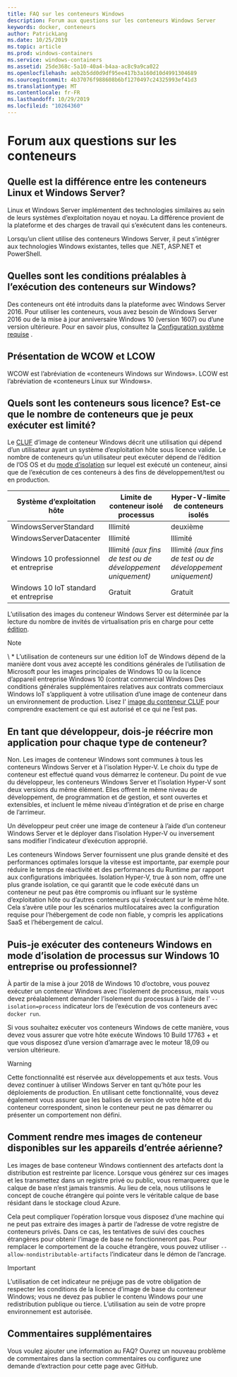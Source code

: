 ```yaml
---
title: FAQ sur les conteneurs Windows
description: Forum aux questions sur les conteneurs Windows Server
keywords: docker, conteneurs
author: PatrickLang
ms.date: 10/25/2019
ms.topic: article
ms.prod: windows-containers
ms.service: windows-containers
ms.assetid: 25de368c-5a10-40a4-b4aa-ac8c9a9ca022
ms.openlocfilehash: aeb2b5dd0d9df95ee417b3a160d10d4991304689
ms.sourcegitcommit: 4b37076f988608b6bf1270497c24325993ef41d3
ms.translationtype: MT
ms.contentlocale: fr-FR
ms.lasthandoff: 10/29/2019
ms.locfileid: "10264360"
---
```

# <a name="frequently-asked-questions-about-containers"></a>Forum aux questions sur les conteneurs

## <a name="whats-the-difference-between-linux-and-windows-server-containers"></a>Quelle est la différence entre les conteneurs Linux et Windows Server?

Linux et Windows Server implémentent des technologies similaires au sein de leurs systèmes d’exploitation noyau et noyau. La différence provient de la plateforme et des charges de travail qui s’exécutent dans les conteneurs.  

Lorsqu’un client utilise des conteneurs Windows Server, il peut s’intégrer aux technologies Windows existantes, telles que .NET, ASP.NET et PowerShell.

## <a name="what-are-the-prerequisites-for-running-containers-on-windows"></a>Quelles sont les conditions préalables à l’exécution des conteneurs sur Windows?

Des conteneurs ont été introduits dans la plateforme avec Windows Server 2016. Pour utiliser les conteneurs, vous avez besoin de Windows Server 2016 ou de la mise à jour anniversaire Windows 10 (version 1607) ou d’une version ultérieure. Pour en savoir plus, consultez la [Configuration système requise](../deploy-containers/system-requirements.md) .

## <a name="what-are-wcow-and-lcow"></a>Présentation de WCOW et LCOW

WCOW est l’abréviation de «conteneurs Windows sur Windows». LCOW est l’abréviation de «conteneurs Linux sur Windows».

## <a name="how-are-containers-licensed-is-there-a-limit-to-the-number-of-containers-i-can-run"></a>Quels sont les conteneurs sous licence? Est-ce que le nombre de conteneurs que je peux exécuter est limité?

Le [CLUF](../images-eula.md) d’image de conteneur Windows décrit une utilisation qui dépend d’un utilisateur ayant un système d’exploitation hôte sous licence valide. Le nombre de conteneurs qu’un utilisateur peut exécuter dépend de l’édition de l’OS OS et du [mode d’isolation](../manage-containers/hyperv-container.md) sur lequel est exécuté un conteneur, ainsi que de l’exécution de ces conteneurs à des fins de développement/test ou en production.

|Système d’exploitation hôte                                                         |Limite de conteneur isolé processus                   |Hyper-V-limite de conteneurs isolés                   |
|----------------------------------------------------------------|---------------------------------------------------|---------------------------------------------------|
|WindowsServerStandard                                         |Illimité                                          |deuxième                                                  |
|WindowsServerDatacenter                                       |Illimité                                          |Illimité                                          |
|Windows 10 professionnel et entreprise                                   |Illimité *(aux fins de test ou de développement uniquement)*|Illimité *(aux fins de test ou de développement uniquement)*|
|Windows 10 IoT standard et entreprise                             |Gratuit                                         |Gratuit                                          |

L’utilisation des images du conteneur Windows Server est déterminée par la lecture du nombre de invités de virtualisation pris en charge pour cette [édition](/windows-server/get-started-19/editions-comparison-19.md). <br/>

>[!NOTE]
>\ * L’utilisation de conteneurs sur une édition IoT de Windows dépend de la manière dont vous avez accepté les conditions générales de l’utilisation de Microsoft pour les images principales de Windows 10 ou la licence d’appareil entreprise Windows 10 (contrat commercial Windows Des conditions générales supplémentaires relatives aux contrats commerciaux Windows IoT s’appliquent à votre utilisation d’une image de conteneur dans un environnement de production. Lisez l' [image du conteneur CLUF](../images-eula.md) pour comprendre exactement ce qui est autorisé et ce qui ne l’est pas.

## <a name="as-a-developer-do-i-have-to-rewrite-my-app-for-each-type-of-container"></a>En tant que développeur, dois-je réécrire mon application pour chaque type de conteneur?

Non. Les images de conteneur Windows sont communes à tous les conteneurs Windows Server et à l’isolation Hyper-V. Le choix du type de conteneur est effectué quand vous démarrez le conteneur. Du point de vue du développeur, les conteneurs Windows Server et l’isolation Hyper-V sont deux versions du même élément. Elles offrent le même niveau de développement, de programmation et de gestion, et sont ouvertes et extensibles, et incluent le même niveau d’intégration et de prise en charge de l’arrimeur.

Un développeur peut créer une image de conteneur à l’aide d’un conteneur Windows Server et le déployer dans l’isolation Hyper-V ou inversement sans modifier l’indicateur d’exécution approprié.

Les conteneurs Windows Server fournissent une plus grande densité et des performances optimales lorsque la vitesse est importante, par exemple pour réduire le temps de réactivité et des performances du Runtime par rapport aux configurations imbriquées. Isolation Hyper-V, true à son nom, offre une plus grande isolation, ce qui garantit que le code exécuté dans un conteneur ne peut pas être compromis ou influant sur le système d’exploitation hôte ou d’autres conteneurs qui s’exécutent sur le même hôte. Cela s’avère utile pour les scénarios multilocataires avec la configuration requise pour l’hébergement de code non fiable, y compris les applications SaaS et l’hébergement de calcul.

## <a name="can-i-run-windows-containers-in-process-isolated-mode-on-windows-10-enterprise-or-professional"></a>Puis-je exécuter des conteneurs Windows en mode d’isolation de processus sur Windows 10 entreprise ou professionnel?

À partir de la mise à jour 2018 de Windows 10 d’octobre, vous pouvez exécuter un conteneur Windows avec l’isolement de processus, mais vous devez préalablement demander l’isolement du processus à l’aide de l' `--isolation=process` indicateur lors de l’exécution de vos conteneurs avec `docker run`.

Si vous souhaitez exécuter vos conteneurs Windows de cette manière, vous devez vous assurer que votre hôte exécute Windows 10 Build 17763 + et que vous disposez d’une version d’amarrage avec le moteur 18,09 ou version ultérieure.

> [!WARNING]
> Cette fonctionnalité est réservée aux développements et aux tests. Vous devez continuer à utiliser Windows Server en tant qu’hôte pour les déploiements de production. En utilisant cette fonctionnalité, vous devez également vous assurer que les balises de version de votre hôte et du conteneur correspondent, sinon le conteneur peut ne pas démarrer ou présenter un comportement non défini.

## <a name="how-do-i-make-my-container-images-available-on-air-gapped-machines"></a>Comment rendre mes images de conteneur disponibles sur les appareils d’entrée aérienne?

Les images de base conteneur Windows contiennent des artefacts dont la distribution est restreinte par licence. Lorsque vous générez sur ces images et les transmettez dans un registre privé ou public, vous remarquerez que le calque de base n’est jamais transmis. Au lieu de cela, nous utilisons le concept de couche étrangère qui pointe vers le véritable calque de base résidant dans le stockage cloud Azure.

Cela peut compliquer l’opération lorsque vous disposez d’une machine qui ne peut pas extraire des images à partir de l’adresse de votre registre de conteneurs privés. Dans ce cas, les tentatives de suivi des couches étrangères pour obtenir l’image de base ne fonctionneront pas. Pour remplacer le comportement de la couche étrangère, vous pouvez utiliser `--allow-nondistributable-artifacts` l’indicateur dans le démon de l’ancrage.

> [!IMPORTANT]
> L’utilisation de cet indicateur ne préjuge pas de votre obligation de respecter les conditions de la licence d’image de base du conteneur Windows; vous ne devez pas publier le contenu Windows pour une redistribution publique ou tierce. L’utilisation au sein de votre propre environnement est autorisée.

## <a name="additional-feedback"></a>Commentaires supplémentaires

Vous voulez ajouter une information au FAQ? Ouvrez un nouveau problème de commentaires dans la section commentaires ou configurez une demande d’extraction pour cette page avec GitHub.
